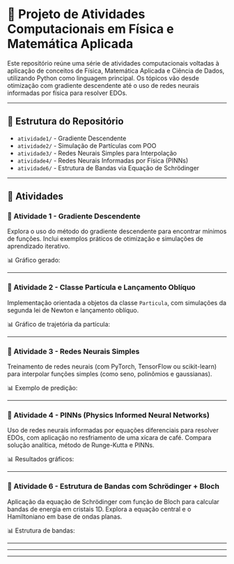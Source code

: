 # 🌟 Projeto de Atividades Computacionais em Física e Matemática Aplicada

Este repositório reúne uma série de atividades computacionais voltadas à aplicação de conceitos de Física, Matemática Aplicada e Ciência de Dados, utilizando Python como linguagem principal. Os tópicos vão desde otimização com gradiente descendente até o uso de redes neurais informadas por física para resolver EDOs.

---

## 📂 Estrutura do Repositório

- `atividade1/` - Gradiente Descendente
- `atividade2/` - Simulação de Partículas com POO
- `atividade3/` - Redes Neurais Simples para Interpolação
- `atividade4/` - Redes Neurais Informadas por Física (PINNs)
- `atividade6/` - Estrutura de Bandas via Equação de Schrödinger

---

## 📌 Atividades

### 🧮 Atividade 1 - Gradiente Descendente

Explora o uso do método do gradiente descendente para encontrar mínimos de funções. Inclui exemplos práticos de otimização e simulações de aprendizado iterativo.

📊 Gráfico gerado:


---

### 🎯 Atividade 2 - Classe Partícula e Lançamento Oblíquo

Implementação orientada a objetos da classe `Particula`, com simulações da segunda lei de Newton e lançamento oblíquo.

📊 Gráfico de trajetória da partícula:


---

### 🧠 Atividade 3 - Redes Neurais Simples

Treinamento de redes neurais (com PyTorch, TensorFlow ou scikit-learn) para interpolar funções simples (como seno, polinômios e gaussianas).

📊 Exemplo de predição:


---

### 📘 Atividade 4 - PINNs (Physics Informed Neural Networks)

Uso de redes neurais informadas por equações diferenciais para resolver EDOs, com aplicação no resfriamento de uma xícara de café. Compara solução analítica, método de Runge-Kutta e PINNs.

📊 Resultados gráficos:



---

### 🧬 Atividade 6 - Estrutura de Bandas com Schrödinger + Bloch

Aplicação da equação de Schrödinger com função de Bloch para calcular bandas de energia em cristais 1D. Explora a equação central e o Hamiltoniano em base de ondas planas.

📊 Estrutura de bandas:



---


---





---
